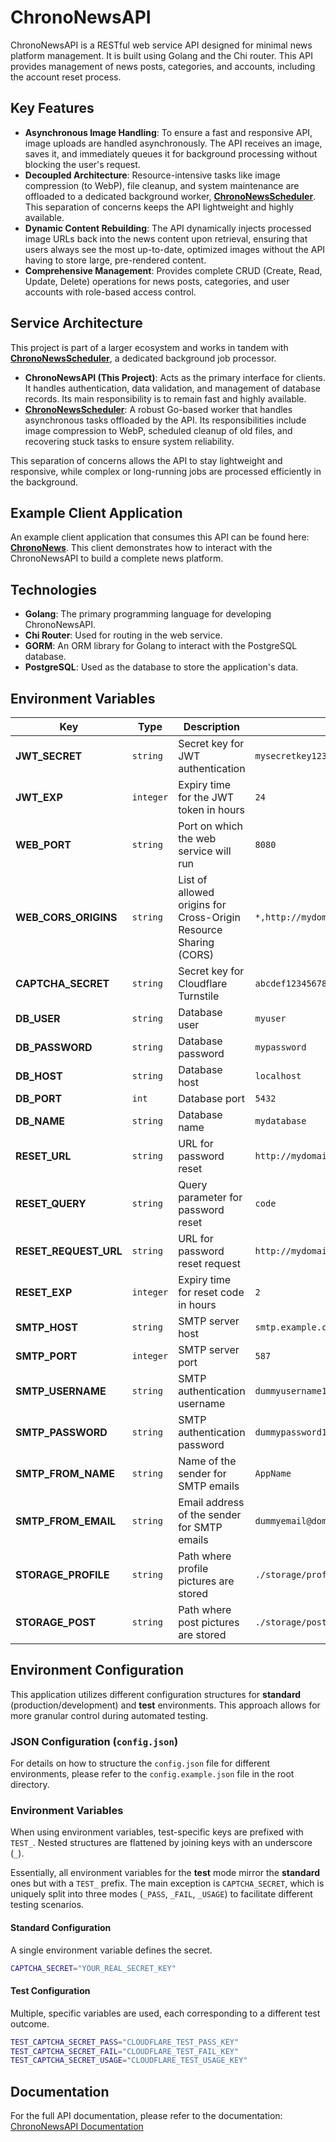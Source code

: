 # ChronoNewsAPI
ChronoNewsAPI is a RESTful web service API designed for minimal news platform management. It is built using Golang and the Chi router. This API provides management of news posts, categories, and accounts, including the account reset process.

## Key Features
*   **Asynchronous Image Handling**: To ensure a fast and responsive API, image uploads are handled asynchronously. The API receives an image, saves it, and immediately queues it for background processing without blocking the user's request.
*   **Decoupled Architecture**: Resource-intensive tasks like image compression (to WebP), file cleanup, and system maintenance are offloaded to a dedicated background worker, **[ChronoNewsScheduler](https://github.com/ScrKiddie/ChronoNewsScheduler)**. This separation of concerns keeps the API lightweight and highly available.
*   **Dynamic Content Rebuilding**: The API dynamically injects processed image URLs back into the news content upon retrieval, ensuring that users always see the most up-to-date, optimized images without the API having to store large, pre-rendered content.
*   **Comprehensive Management**: Provides complete CRUD (Create, Read, Update, Delete) operations for news posts, categories, and user accounts with role-based access control.


## Service Architecture
This project is part of a larger ecosystem and works in tandem with **[ChronoNewsScheduler](https://github.com/ScrKiddie/ChronoNewsScheduler)**, a dedicated background job processor.

*   **ChronoNewsAPI (This Project)**: Acts as the primary interface for clients. It handles authentication, data validation, and management of database records. Its main responsibility is to remain fast and highly available.
*   **[ChronoNewsScheduler](https://github.com/ScrKiddie/ChronoNewsScheduler)**: A robust Go-based worker that handles asynchronous tasks offloaded by the API. Its responsibilities include image compression to WebP, scheduled cleanup of old files, and recovering stuck tasks to ensure system reliability.

This separation of concerns allows the API to stay lightweight and responsive, while complex or long-running jobs are processed efficiently in the background.

## Example Client Application
An example client application that consumes this API can be found here: **[ChronoNews](https://github.com/ScrKiddie/ChronoNews)**. This client demonstrates how to interact with the ChronoNewsAPI to build a complete news platform.


## Technologies
* **Golang**: The primary programming language for developing ChronoNewsAPI.
* **Chi Router**: Used for routing in the web service.
* **GORM**: An ORM library for Golang to interact with the PostgreSQL database.
* **PostgreSQL**: Used as the database to store the application's data.

## Environment Variables
| **Key**                     | **Type**  | **Description**                                                                                       | **Example**                                      |
|-----------------------------|-----------|-------------------------------------------------------------------------------------------------------|--------------------------------------------------|
| **JWT_SECRET**              | `string`  | Secret key for JWT authentication                                                                    | `mysecretkey12345`                               |
| **JWT_EXP**                 | `integer` | Expiry time for the JWT token in hours                                                                  | `24`                                             |
| **WEB_PORT**                | `string`  | Port on which the web service will run                                                                  | `8080`                                           |
| **WEB_CORS_ORIGINS**        | `string`  | List of allowed origins for Cross-Origin Resource Sharing (CORS)                                        | `*,http://mydomain.com,http://anotherdomain.com` |
| **CAPTCHA_SECRET**          | `string`  | Secret key for Cloudflare Turnstile                                                                   | `abcdef1234567890abcdef1234567890`               |
| **DB_USER**             | `string`  | Database user                                                                                     | `myuser`                                         |
| **DB_PASSWORD**             | `string`  | Database password                                                                                     | `mypassword`                                     |
| **DB_HOST**                 | `string`  | Database host                                                                                         | `localhost`                                      |
| **DB_PORT**                 | `int`     | Database port                                                                                         | `5432`                                           |
| **DB_NAME**                 | `string`  | Database name                                                                                         | `mydatabase`                                     |
| **RESET_URL**               | `string`  | URL for password reset                                                                                 | `http://mydomain.com/reset`                      |
| **RESET_QUERY**             | `string`  | Query parameter for password reset                                                                     | `code`                                           |
| **RESET_REQUEST_URL**       | `string`  | URL for password reset request                                                                         | `http://mydomain.com/forgot`                     |
| **RESET_EXP**               | `integer` | Expiry time for reset code in hours                                                                     | `2`                                              |
| **SMTP_HOST**               | `string`  | SMTP server host                                                                                        | `smtp.example.com`                               |
| **SMTP_PORT**               | `integer` | SMTP server port                                                                                        | `587`                                            |
| **SMTP_USERNAME**           | `string`  | SMTP authentication username                                                                            | `dummyusername123`                               |
| **SMTP_PASSWORD**           | `string`  | SMTP authentication password                                                                            | `dummypassword123`                               |
| **SMTP_FROM_NAME**          | `string`  | Name of the sender for SMTP emails                                                                      | `AppName`                                        |
| **SMTP_FROM_EMAIL**         | `string`  | Email address of the sender for SMTP emails                                                             | `dummyemail@domain.com`                          |
| **STORAGE_PROFILE**         | `string`  | Path where profile pictures are stored                                                                   | `./storage/profile_picture/`                     |
| **STORAGE_POST**            | `string`  | Path where post pictures are stored                                                                     | `./storage/post_picture/`                        |

## Environment Configuration

This application utilizes different configuration structures for **standard** (production/development) and **test** environments. This approach allows for more granular control during automated testing.

### JSON Configuration (`config.json`)

For details on how to structure the `config.json` file for different environments, please refer to the `config.example.json` file in the root directory.

### Environment Variables

When using environment variables, test-specific keys are prefixed with `TEST_`. Nested structures are flattened by joining keys with an underscore (`_`).

Essentially, all environment variables for the **test** mode mirror the **standard** ones but with a `TEST_` prefix. The main exception is `CAPTCHA_SECRET`, which is uniquely split into three modes (`_PASS`, `_FAIL`, `_USAGE`) to facilitate different testing scenarios.

#### **Standard Configuration**

A single environment variable defines the secret.

```bash
CAPTCHA_SECRET="YOUR_REAL_SECRET_KEY"
```

#### **Test Configuration**

Multiple, specific variables are used, each corresponding to a different test outcome.

```bash
TEST_CAPTCHA_SECRET_PASS="CLOUDFLARE_TEST_PASS_KEY"
TEST_CAPTCHA_SECRET_FAIL="CLOUDFLARE_TEST_FAIL_KEY"
TEST_CAPTCHA_SECRET_USAGE="CLOUDFLARE_TEST_USAGE_KEY"
```


## Documentation
For the full API documentation, please refer to the documentation:
[ChronoNewsAPI Documentation](https://app.swaggerhub.com/apis-docs/ScrKiddy/ChronoNewsAPI/1.0.0)
